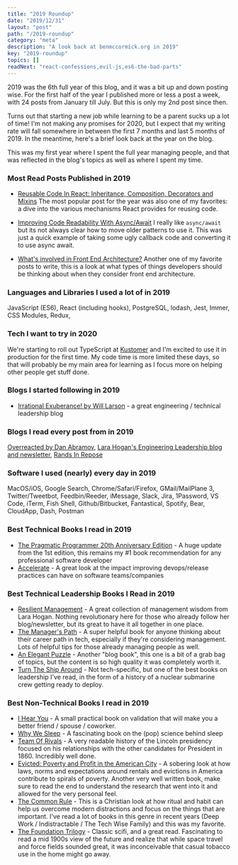 ```yaml
---
title: "2019 Roundup"
date: "2019/12/31"
layout: "post"
path: "/2019-roundup"
category: "meta"
description: "A look back at benmccormick.org in 2019"
key: "2019-roundup"
topics: []
readNext: "react-confessions,evil-js,es6-the-bad-parts"
---
```


2019 was the 6th full year of this blog, and it was a bit up and down posting wise.  For the first half of the year I published more or less a post a week, with 24 posts from January till July.  But this is only my 2nd post since then.  

Turns out that starting a new job while learning to be a parent sucks up a lot of time!  I'm not making any promises for 2020, but I expect that my writing rate will fall somewhere in between the first 7 months and last 5 months of 2019.  In the meantime, here's a brief look back at the year on the blog.

This was my first year where I spent the full year managing people, and that was reflected in the blog's topics as well as where I spent my time.  

### Most Read Posts Published in 2019

- [Reusable Code In React: Inheritance, Composition, Decorators and Mixins](https://benmccormick.org/2019/02/11/reusable-react) The most popular post for the year was also one of my favorites: a dive into the various mechanisms React provides for reusing code.


- [Improving Code Readability With Async/Await](https://benmccormick.org/2019/01/28/readable-async) I really like `async/await` but its not always clear how to move older patterns to use it.  This was just a quick example of taking some ugly callback code and converting it to use async await.

- [What's involved in Front End Architecture?](https://benmccormick.org/2019/01/07/the-concerns-of-fe-architecture/)
Another one of my favorite posts to write, this is a look at what types of things developers should be thinking about when they consider front end architecture.


### Languages and Libraries I used a lot of in 2019

JavaScript (ES6), React (including hooks), PostgreSQL, lodash, Jest, Immer, CSS Modules, Redux, 

### Tech I want to try in 2020

We're starting to roll out TypeScript at [Kustomer](https://www.kustomer.com/) and I'm excited to use it in production for the first time.  My code time is more limited these days, so that will probably be my main area for learning as I focus more on helping other people get stuff done.

### Blogs I started following in 2019

- [Irrational Exuberance! by Will Larson](https://lethain.com/) - a great engineering / technical leadership blog


### Blogs I read every post from in 2019

[Overreacted by Dan Abramov](https://overreacted.io/), [Lara Hogan's Engineering Leadership blog and newsletter](https://larahogan.me/), [Rands In Repose](http://randsinrepose.com/) 


### Software I used (nearly) every day in 2019

MacOS/iOS, Google Search, Chrome/Safari/Firefox, GMail/MailPlane 3, Twitter/Tweetbot, Feedbin/Reeder, iMessage, Slack, Jira, 1Password, VS Code, iTerm, Fish Shell, Github/Bitbucket, Fantastical, Spotify, Bear, CloudApp, Dash, Postman

### Best Technical Books I read in 2019

- [The Pragmatic Programmer 20th Anniversary Edition](https://amzn.to/35j1Jq1) - A huge update from the 1st edition, this remains my #1 book recommendation for any professional software developer
- [Accelerate](https://amzn.to/2QhpkTH) - A great look at the impact improving devops/release practices can have on software teams/companies

### Best Technical Leadership Books I Read in 2019

- [Resilient Management](https://abookapart.com/products/resilient-management) - A great collection of management wisdom from Lara Hogan.  Nothing revolutionary here for those who already follow her blog/newsletter, but its great to have it all together in one place.
- [The Manager's Path](https://amzn.to/2QyJLKM) - A super helpful book for anyone thinking about their career path in tech, especially if they're considering management.  Lots of helpful tips for those already managing people as well.
- [An Elegant Puzzle](https://amzn.to/2ZHbFbx) - Another "blog book", this one is a bit of a grab bag of topics, but the content is so high quality it was completely worth it.
- [Turn The Ship Around](https://amzn.to/2Fc4izu) - Not tech-specific, but one of the best books on leadership I've read, in the form of a history of a nuclear submarine crew getting ready to deploy.


### Best Non-Technical Books I read in 2019

- [I Hear You](https://amzn.to/369CpDX) - A small practical book on validation that will make you a better friend / spouse / coworker.
- [Why We Sleep](https://amzn.to/2ZHuM52) - A fascinating book on the (pop) science behind sleep
- [Team Of Rivals](https://amzn.to/2ZH3bRR) - A very readable history of the Lincoln presidency focused on his relationships with the other candidates for President in 1860. Incredibly well done.
- [Evicted: Poverty and Profit in the American City](https://amzn.to/2MH6F1e) - A sobering look at how laws, norms and expectations around rentals and evictions in America contribute to spirals of poverty.  Another very well written book, make sure to read the end to understand the research that went into it and allowed for the very personal feel.
- [The Common Rule](https://amzn.to/2sFrDqz) - This is a Christian look at how ritual and habit can help us overcome modern distractions and focus on the things that are important.  I've read a lot of books in this genre in recent years (Deep Work / Indistractable / The Tech Wise Family) and this was my favorite.
- [The Foundation Trilogy](https://amzn.to/2QyKhsc) - Classic scifi, and a great read. Fascinating to read a mid 1900s view of the future and realize that while space travel and force fields sounded great, it was inconceivable that casual tobacco use in the home might go away. 